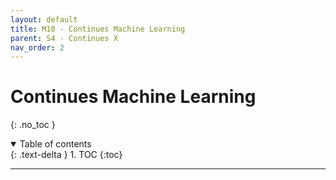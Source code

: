 ```yaml
---
layout: default
title: M10 - Continues Machine Learning
parent: S4 - Continues X
nav_order: 2
---
```


# Continues Machine Learning
{: .no_toc }

<details open markdown="block">
  <summary>
    Table of contents
  </summary>
  {: .text-delta }
1. TOC
{:toc}
</details>

---
